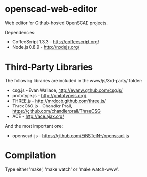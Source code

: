 openscad-web-editor
===========

Web editor for Github-hosted OpenSCAD projects.

Dependencies:
- CoffeeScript 1.3.3 - http://coffeescript.org/
- Node.js 0.8.9 - http://nodejs.org/

Third-Party Libraries
=====================

The following libraries are included in the www/js/3rd-party/ folder:
- csg.js - Evan Wallace, http://evanw.github.com/csg.js/
- prototype.js - http://prototypejs.org/
- THREE.js - http://mrdoob.github.com/three.js/
- ThreeCSG.js - Chandler Prall, https://github.com/chandlerprall/ThreeCSG
- ACE - http://ace.ajax.org/

And the most important one:
- openscad-js - https://github.com/EiNSTeiN-/openscad-js

Compilation
===========
Type either 'make', 'make watch' or 'make watch-www'.